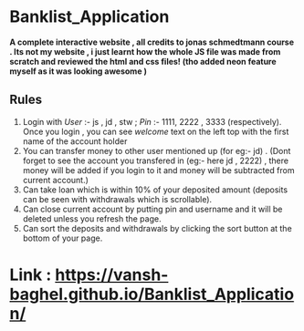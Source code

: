 # Banklist_Application
**A complete interactive website , all credits to jonas schmedtmann course . Its not my website , i just learnt how the whole JS file was made from scratch and reviewed the html and css files! (tho added neon feature myself as it was looking awesome )**
## Rules 
1. Login with _User_ :- js , jd , stw  ; _Pin_ :- 1111, 2222 , 3333  (respectively). Once you login , you can see _welcome_ text on the left top with the first name of the account holder 
2. You can transfer money to other user mentioned up (for eg:- jd) . (Dont forget to see the account you transfered in (eg:- here jd , 2222) , there money will be added if you login to it and money will be subtracted from current account.)
3. Can take loan which is within 10% of your deposited amount (deposits can be seen with withdrawals which is scrollable).
4. Can close current account by putting pin and username and it will be deleted unless you refresh the page.
5. Can sort the deposits and withdrawals by clicking the sort button at the bottom of your page.

# Link : https://vansh-baghel.github.io/Banklist_Application/
